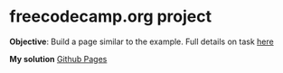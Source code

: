 # freecodecamp.org project
**Objective**: Build a page similar to the example. Full details on task [here](https://www.freecodecamp.org/learn/responsive-web-design/responsive-web-design-projects/build-a-tribute-page)   


**My solution** [Github Pages](https://rosedlo.github.io/tribute-page/)
